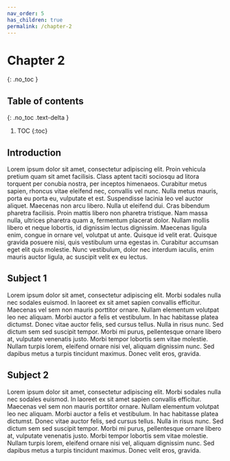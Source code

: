 ```yaml
---
nav_order: 5
has_children: true
permalink: /chapter-2
---
```

# Chapter 2
{: .no_toc }

## Table of contents
{: .no_toc .text-delta }

1. TOC
{:toc}

## Introduction

Lorem ipsum dolor sit amet, consectetur adipiscing elit. Proin vehicula pretium
quam sit amet facilisis. Class aptent taciti sociosqu ad litora torquent per
conubia nostra, per inceptos himenaeos. Curabitur metus sapien, rhoncus vitae
eleifend nec, convallis vel nunc. Nulla metus mauris, porta eu porta eu,
vulputate et est. Suspendisse lacinia leo vel auctor aliquet. Maecenas non arcu
libero. Nulla ut eleifend dui. Cras bibendum pharetra facilisis. Proin mattis
libero non pharetra tristique. Nam massa nulla, ultrices pharetra quam a,
fermentum placerat dolor. Nullam mollis libero et neque lobortis, id dignissim
lectus dignissim. Maecenas ligula enim, congue in ornare vel, volutpat ut ante.
Quisque id velit erat. Quisque gravida posuere nisi, quis vestibulum urna
egestas in. Curabitur accumsan eget elit quis molestie. Nunc vestibulum, dolor
nec interdum iaculis, enim mauris auctor ligula, ac suscipit velit ex eu lectus.

## Subject 1

Lorem ipsum dolor sit amet, consectetur adipiscing elit. Morbi sodales nulla
nec sodales euismod. In laoreet ex sit amet sapien convallis efficitur. Maecenas
vel sem non mauris porttitor ornare. Nullam elementum volutpat leo nec aliquam.
Morbi auctor a felis et vestibulum. In hac habitasse platea dictumst. Donec
vitae auctor felis, sed cursus tellus. Nulla in risus nunc. Sed dictum sem sed
suscipit tempor. Morbi mi purus, pellentesque ornare libero at, vulputate
venenatis justo. Morbi tempor lobortis sem vitae molestie. Nullam turpis lorem,
eleifend ornare nisi vel, aliquam dignissim nunc. Sed dapibus metus a turpis
tincidunt maximus. Donec velit eros, gravida.

## Subject 2

Lorem ipsum dolor sit amet, consectetur adipiscing elit. Morbi sodales nulla
nec sodales euismod. In laoreet ex sit amet sapien convallis efficitur. Maecenas
vel sem non mauris porttitor ornare. Nullam elementum volutpat leo nec aliquam.
Morbi auctor a felis et vestibulum. In hac habitasse platea dictumst. Donec
vitae auctor felis, sed cursus tellus. Nulla in risus nunc. Sed dictum sem sed
suscipit tempor. Morbi mi purus, pellentesque ornare libero at, vulputate
venenatis justo. Morbi tempor lobortis sem vitae molestie. Nullam turpis lorem,
eleifend ornare nisi vel, aliquam dignissim nunc. Sed dapibus metus a turpis
tincidunt maximus. Donec velit eros, gravida.


